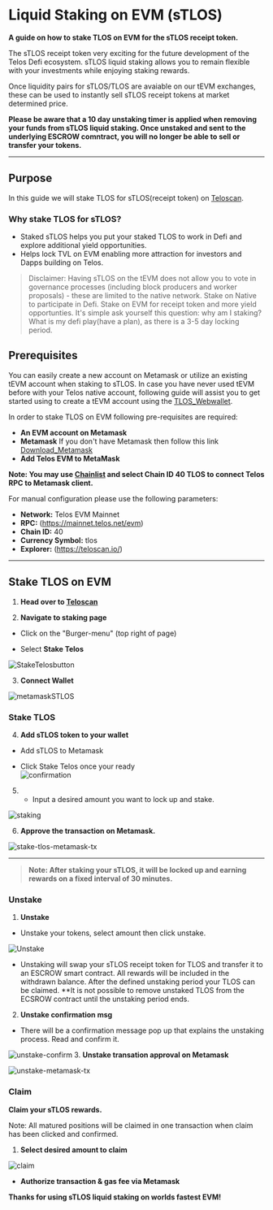 # Liquid Staking on EVM (sTLOS)

__A guide on how to stake TLOS on EVM for the sTLOS receipt token.__

The sTLOS receipt token very exciting for the future development of the Telos Defi ecosystem. sTLOS liquid staking allows you to remain flexible with your investments while enjoying staking rewards.

Once liquidity pairs for sTLOS/TLOS are avaiable on our tEVM exchanges, these can be used to instantly sell sTLOS receipt tokens at market determined price.

**Please be aware that a 10 day unstaking timer is applied when removing your funds from sTLOS liquid staking. Once unstaked and sent to the underlying ESCROW comntract, you will no longer be able to sell or transfer your tokens.**

-------   --                    ------

## Purpose
In this guide we will stake TLOS for sTLOS(receipt token) on [Teloscan](http://teloscan.io). 

### Why stake TLOS for sTLOS?
- Staked sTLOS helps you put your staked TLOS to work in Defi and explore additional yield opportunities.
- Helps lock TVL on EVM enabling more attraction for investors and Dapps building on Telos. 

>   Disclaimer: Having sTLOS on the tEVM does not allow you to vote in governance processes (including block producers and worker proposals) - these are limited to the native network. Stake on Native to participate in Defi. Stake on EVM for receipt token and more yield opportunties. It's simple ask yourself this question: why am I staking? What is my defi play(have a plan), as there is a 3-5 day locking period.

## Prerequisites

You can easily create a new account on Metamask or utilize an existing tEVM account when staking to sTLOS. In case you have never used tEVM before with your Telos native account, following guide will assist you to get started using to create a tEVM account using the [TLOS_Webwallet](https://wallet.telos.net/). 

In order to stake TLOS on EVM following pre-requisites are required:

- **An EVM account on Metamask**
- **Metamask** If you don't have Metamask then follow this link [Download_Metamask](https://metamask.io/download/)
- **Add Telos EVM to MetaMask**

__Note: You may use [Chainlist](https://chainlist.org/) and select Chain ID 40 TLOS to connect Telos RPC to Metamask client.__

For manual configuration please use the following parameters:

- **Network:** Telos EVM Mainnet
- **RPC:** (https://mainnet.telos.net/evm)
- **Chain ID:** 40
- **Currency Symbol:** tlos
- **Explorer:** (https://teloscan.io/)


------        ---           --------- 


## Stake TLOS on EVM

1. **Head over to [Teloscan](https://www.teloscan.io)**
 

2. **Navigate to staking page**

- Click on the "Burger-menu" (top right of page)

- Select **Stake Telos**

![StakeTelosbutton](/img/StakeTelosbutton.png)

3. **Connect Wallet**
 
![metamaskSTLOS](/img/metamaskSTLOS.png)


### Stake TLOS 

4. **Add sTLOS token to your wallet**

- Add sTLOS to Metamask

- Click Stake Telos once your ready   
![confirmation](/img/add_sTLOS_token.png)

5. - Input a desired amount you want to lock up and stake.
 
 ![staking](/img/stake-on-evm.png)


6. **Approve the transaction on Metamask.**

![stake-tlos-metamask-tx](/img/stake-tlos-metamask-tx.png)
-------        --                    ------ 
 > **Note: After staking your sTLOS, it will be locked up and earning rewards on a fixed interval of 30 minutes.**
 
### Unstake
1. **Unstake**
- Unstake your tokens, select amount then click unstake.

![Unstake](/img/Unstake-tlos.png)
- Unstaking will swap your sTLOS receipt token for TLOS and transfer it to an ESCROW smart contract. All rewards will be included in the withdrawn balance. After the defined unstaking period your TLOS can be claimed. **It is not possible to remove unstaked TLOS from the ECSROW contract until the unstaking period ends.

2. **Unstake confirmation msg**
- There will be a confirmation message pop up that explains the unstaking process. Read and confirm it.
 
![unstake-confirm](/img/unstaking-confirmation.png)
3. **Unstake transation approval on Metamask**

![unstake-metamask-tx](/img/unstake-meta.png)

### Claim

**Claim your sTLOS rewards.**

Note: All matured positions will be claimed in one transaction when claim has been clicked and confirmed.

1. **Select desired amount to claim**

![claim](/img/Claim-TLOS.png)

- **Authorize transaction & gas fee via Metamask**

**Thanks for using sTLOS liquid staking on worlds fastest EVM!**
